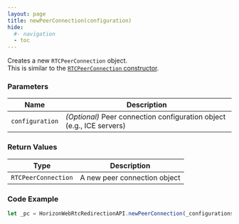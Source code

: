 ```yaml
---
layout: page
title: newPeerConnection(configuration)
hide:
  #- navigation
  - toc
---
```


Creates a new `RTCPeerConnection` object.  
This is similar to the [`RTCPeerConnection` constructor](https://developer.mozilla.org/en-US/docs/Web/API/RTCPeerConnection/RTCPeerConnection).

### Parameters

| Name           | Description |
|----------------|-------------|
| `configuration` | *(Optional)* Peer connection configuration object (e.g., ICE servers) |

### Return Values
| Type              | Description           |
|-------------------|-----------------------|
| `RTCPeerConnection` | A new peer connection object |

### Code Example
```js
let _pc = HorizonWebRtcRedirectionAPI.newPeerConnection(_configurations);
```
